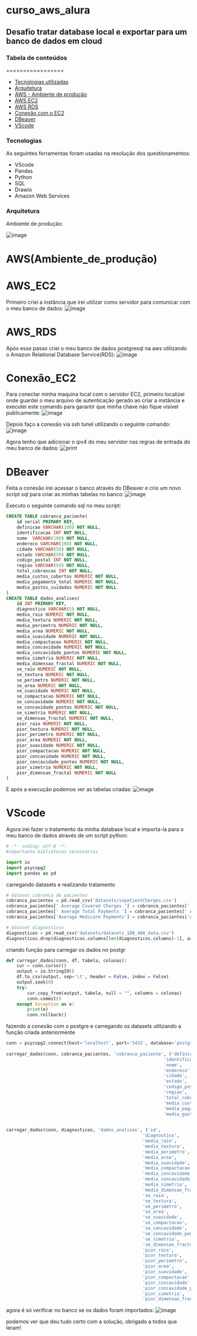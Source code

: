 # curso_aws_alura
## Desafio tratar database local e exportar para um banco de dados em cloud
### Tabela de conteúdos
=================
<!--ts-->
* [Tecnologias utilizadas](#Tecnologias)
* [Arquitetura](#Arquitetura)
* [AWS - Ambiente de produção](#AWS(Ambiente_de_produção))
* [AWS EC2](#AWS_EC2)
* [AWS RDS](#AWS_RDS)
* [Conexão com o EC2](#Conexão_EC2)
* [DBeaver](#DBeaver)
* [VScode](#VScode)
<!--te-->
### Tecnologias

As seguintes ferramentas foram usadas na resolução dos questionamentos:

- VScode
- Pandas 
- Python
- SQL
- Drawio
- Amazon Web Services

### Arquitetura
Ambiente de produção:

![image](https://user-images.githubusercontent.com/73916591/227060691-3ff70721-c5fb-4eeb-a9b8-1217aaca2067.png)

# AWS(Ambiente_de_produção)
# AWS_EC2
Primeiro criei a instância que irei utilizar como servidor para comunicar com o meu banco de dados:
![image](https://user-images.githubusercontent.com/73916591/227062459-24db190c-f194-4869-b9cd-7aea4bdb14e4.png)

# AWS_RDS
Após esse passo criei o meu banco de dados postgresql na aws utilizando o Amazon Relational Database Service(RDS):
![image](https://user-images.githubusercontent.com/73916591/227063500-f64d96c5-85e2-48f7-870b-61e19c57e99f.png)

# Conexão_EC2
Para conectar minha maquina local com o servidor EC2, primeiro localizei onde guardei o meu arquivo de autenticação gerado ao criar a instância e executei este comando para garantir que minha chave não fique visível publicamente:
![image](https://user-images.githubusercontent.com/73916591/227067369-59b3aea4-9664-4f87-9902-4338c853aa35.png)

Depois faço a conexão via ssh tunel utilizando o seguinte comando:
![image](https://user-images.githubusercontent.com/73916591/227070274-ab0c6a87-aa52-4d4b-9ae3-3833109b0797.png)

Agora tenho que adicionar o ipv4 do meu servidor nas regras de entrada do meu banco de dados:
![print](https://user-images.githubusercontent.com/73916591/227208778-67604765-ddd1-440e-ac11-81b1c06a074b.png)

# DBeaver
Feita a conexão irei acessar o banco através do DBeaver e crio um novo script sql para criar as minhas tabelas no banco:
![image](https://user-images.githubusercontent.com/73916591/227274521-f40762b9-ffef-491a-8477-3de2fb09da9f.png)

Executo o seguinte comando sql no meu script:
```SQL
CREATE TABLE cobranca_paciente(
    id serial PRIMARY KEY,
    definicao VARCHAR(100) NOT NULL,
    identificacao INT NOT NULL,
    nome  VARCHAR(100) NOT NULL,
    endereco VARCHAR(100) NOT NULL,
    cidade VARCHAR(50) NOT NULL,
    estado VARCHAR(50) NOT NULL,
    codigo_postal INT NOT NULL,
    regiao VARCHAR(50) NOT NULL,
    total_cobrancas INT NOT NULL,
    media_custos_cobertos NUMERIC NOT NULL,
    media_pagamento_total NUMERIC NOT NULL,
    media_gastos_cuidados NUMERIC NOT NULL
)
CREATE TABLE dados_analises(
    id INT PRIMARY KEY,
    diagnostico VARCHAR(5) NOT NULL,
    media_raio NUMERIC NOT NULL,
    media_textura NUMERIC NOT NULL,
    media_perimetro NUMERIC NOT NULL,
    media_area NUMERIC NOT NULL,
    media_suavidade NUMERIC NOT NULL,
    media_compactacao NUMERIC NOT NULL,
    media_concavidade NUMERIC NOT NULL,
    media_concavidade_pontos NUMERIC NOT NULL,
    media_simetria NUMERIC NOT NULL,
    media_dimensao_fractal NUMERIC NOT NULL,
    se_raio NUMERIC NOT NULL,
    se_textura NUMERIC NOT NULL,
    se_perimetro NUMERIC NOT NULL,
    se_area NUMERIC NOT NULL,
    se_suavidade NUMERIC NOT NULL,
    se_compactacao NUMERIC NOT NULL,
    se_concavidade NUMERIC NOT NULL,
    se_concavidade_pontos NUMERIC NOT NULL,
    se_simetria NUMERIC NOT NULL,
    se_dimensao_fractal NUMERIC NOT NULL,
    pior_raio NUMERIC NOT NULL,
    pior_textura NUMERIC NOT NULL,
    pior_perimetro NUMERIC NOT NULL,
    pior_area NUMERIC NOT NULL,
    pior_suavidade NUMERIC NOT NULL,
    pior_compactacao NUMERIC NOT NULL,
    pior_concavidade NUMERIC NOT NULL,
    pior_concavidade_pontos NUMERIC NOT NULL,
    pior_simetria NUMERIC NOT NULL,
    pior_dimensao_fractal NUMERIC NOT NULL
)
```
E após a execução podemos ver as tabelas criadas:
![image](https://user-images.githubusercontent.com/73916591/227277916-8be859b6-5d26-4443-a73a-b550d25527c1.png)

# VScode
Agora irei fazer o tratamento da minha database local e importa-la para o meu banco de dados através de um script python:

```python
# -*- coding: utf-8 -*-
#importanto bibliotecas necessárias

import io
import psycopg2
import pandas as pd
```
carregando datasets e realizando tratamento
```python
# dataset cobranca de pacientes
cobranca_pacientes = pd.read_csv('datasets/inpatientCharges.csv')
cobranca_pacientes[' Average Covered Charges '] = cobranca_pacientes[' Average Covered Charges '].str.replace('$','')
cobranca_pacientes[' Average Total Payments '] = cobranca_pacientes[' Average Total Payments '].str.replace('$','')
cobranca_pacientes['Average Medicare Payments'] = cobranca_pacientes['Average Medicare Payments'].str.replace('$','')

# dataset diagnosticos
diagnosticos = pd.read_csv('datasets/datasets_180_408_data.csv')
diagnosticos.drop(diagnosticos.columns[len(diagnosticos.columns)-1], axis=1, inplace=True)
```
criando função para carregar os dados no postgr
```python
def carregar_dados(conn, df, tabela, colunas):
    cur = conn.cursor()
    output = io.StringIO()
    df.to_csv(output, sep='\t', header = False, index = False)
    output.seek(0)
    try:
        cur.copy_from(output, tabela, null = "", columns = colunas)
        conn.commit()
    except Exception as e:
        print(e)
        conn.rollback()
```
fazendo a conexão com o postgre e carregando os datasets utilizando a função criada anteriormente
```python
conn = psycopg2.connect(host='localhost', port='5432', database='postgres', user='admin', password='admin')
        
carregar_dados(conn, cobranca_pacientes, 'cobranca_paciente', ('definicao', 
                                                            'identificacao',
                                                            'nome', 
                                                            'endereco',
                                                            'cidade',
                                                            'estado',
                                                            'codigo_postal',
                                                            'regiao',
                                                            'total_cobrancas',
                                                            'media_custos_cobertos',
                                                            'media_pagamento_total',
                                                            'media_gastos_cuidados'))
 

```
```python
carregar_dados(conn, diagnosticos, 'dados_analises', ('id',
                                                    'diagnostico',
                                                    'media_raio',
                                                    'media_textura',
                                                    'media_perimetro',
                                                    'media_area',
                                                    'media_suavidade',
                                                    'media_compactacao',
                                                    'media_concavidade',
                                                    'media_concavidade_pontos',
                                                    'media_simetria',
                                                    'media_dimensao_fractal',
                                                    'se_raio',
                                                    'se_textura',
                                                    'se_perimetro',
                                                    'se_area',
                                                    'se_suavidade',
                                                    'se_compactacao',
                                                    'se_concavidade',
                                                    'se_concavidade_pontos',
                                                    'se_simetria',
                                                    'se_dimensao_fractal',
                                                    'pior_raio',
                                                    'pior_textura',
                                                    'pior_perimetro',
                                                    'pior_area',
                                                    'pior_suavidade',
                                                    'pior_compactacao',
                                                    'pior_concavidade',
                                                    'pior_concavidade_pontos',
                                                    'pior_simetria',
                                                    'pior_dimensao_fractal'))
```

agora é só verificar no banco se os dados foram importados:
![image](https://user-images.githubusercontent.com/73916591/227285978-c69da432-4a02-41a0-afa5-3db07ff23fdf.png)

podemos ver que deu tudo certo com a solução, obrigado a todos que leram!
